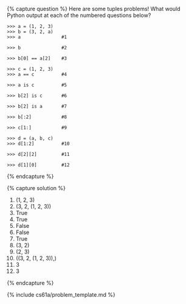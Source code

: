 {% capture question %}
Here are some tuples problems! What would Python output at each of the numbered questions below?

    >>> a = (1, 2, 3)
    >>> b = (3, 2, a)
    >>> a               #1

    >>> b               #2

    >>> b[0] == a[2]    #3

    >>> c = (1, 2, 3)
    >>> a == c          #4

    >>> a is c          #5

    >>> b[2] is c       #6

    >>> b[2] is a       #7

    >>> b[:2]           #8

    >>> c[1:]           #9

    >>> d = (a, b, c)
    >>> d[1:2]          #10

    >>> d[2][2]         #11

    >>> d[1][0]         #12


{% endcapture %}

{% capture solution %}
1. (1, 2, 3)
2. (3, 2, (1, 2, 3))
3. True
4. True
5. False
6. False
7. True
8. (3, 2)
9. (2, 3)
10. ((3, 2, (1, 2, 3)),)
11. 3
12. 3


{% endcapture %}

{% include cs61a/problem_template.md %}
